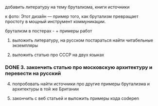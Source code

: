 добавить литературу на тему брутализма, книги источники 

к фото: Этот дизайн — пример того, как брутализм превращает простоту в мощный инструмент коммуникации.

брутализм в постерах - + примеры работ

1. выложить литературу, на русском постараться найти читабельные экземпляры

2. выложить статью про СССР на двух языках

### DONE 3. закончить статью про московскую архитектуру и перевести на русский

4. попробовать найти источники про другие примеры брутализма и архитектуры в той же Британии

5. закончить с веб статьей и выложить примеры кода codepen

###  <img src="" />

